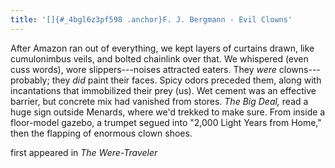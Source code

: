 ```yaml
---
title: '[]{#_4bgl6z3pf598 .anchor}F. J. Bergmann - Evil Clowns'
---
```


After Amazon ran out of everything, we kept layers of curtains drawn,
like cumulonimbus veils, and bolted chainlink over that. We whispered
(even cuss words), wore slippers---noises attracted eaters. They *were*
clowns---probably; they *did* paint their faces. Spicy odors preceded
them, along with incantations that immobilized their prey (us). Wet
cement was an effective barrier, but concrete mix had vanished from
stores. *The Big Deal,* read a huge sign outside Menards, where we'd
trekked to make sure. From inside a floor-model gazebo, a trumpet segued
into "2,000 Light Years from Home," then the flapping of enormous clown
shoes.

first appeared in *The Were-Traveler*
